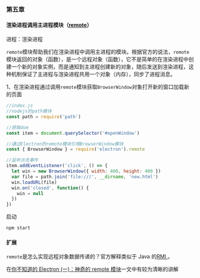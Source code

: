 ### 第五章



 #### 渲染进程调用主进程模块（[remote](https://electronjs.org/docs/api/remote#remote)）

进程：渲染进程

`remote`模块帮助我们在渲染进程中调用主进程的模块。根据官方的说法，`remote`模块返回的对象（函数），是一个远程对象（函数），它不是简单的在渲染进程中创建一个新的对象实例，而是通知到主进程创建新的对象，随后发送到渲染进程，这种机制保证了主进程与渲染进程共用一个对象（内存），同步了进程消息。



1、在渲染进程通过调用`remote`模块获取`BrowserWindow`对象打开新的窗口加载新的页面

```javascript
//index.js
//nodejs的path模块
const path = require('path')

//获取dom
const item = document.querySelector('#openWindow')

//通过Electron的remote模块引用BrowserWindow模块
const { BrowserWindow } = require('electron').remote

//监听点击事件
item.addEventListener('click', () => {
  let win = new BrowserWindow({ width: 400, height: 400 })
  var file = path.join('file:///', __dirname, 'new.html')
  win.loadURL(file)
  win.on('closed', function() {
    win = null
  })
})
```



启动

```javascript
npm start
```

#### 扩展

`remote`是怎么实现远程对象数据传递的？官方解释类似于 Java 的[RMI ](https://en.wikipedia.org/wiki/Java_remote_method_invocation)。

在[你不知道的 Electron (一)：神奇的 remote 模块](https://imweb.io/topic/5b3b72ab4d378e703a4f4435)一文中有较为清晰的讲解
